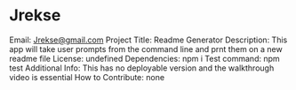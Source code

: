 # Jrekse
  Email: Jrekse@gmail.com
  Project Title: Readme Generator
  Description: This app will take user prompts from the command line and prnt them on a new readme file
  License: 
  undefined
  Dependencies: npm i
  Test command: npm test
  Additional Info: This has no deployable version and the walkthrough video is essential
  How to Contribute: none
